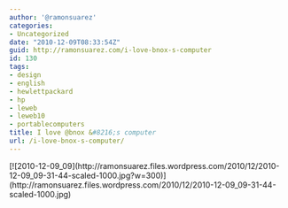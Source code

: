 ```yaml
---
author: '@ramonsuarez'
categories:
- Uncategorized
date: "2010-12-09T08:33:54Z"
guid: http://ramonsuarez.com/i-love-bnox-s-computer
id: 130
tags:
- design
- english
- hewlettpackard
- hp
- leweb
- leweb10
- portablecomputers
title: I love @bnox &#8216;s computer
url: /i-love-bnox-s-computer/
---
```


<div class="p_embed p_image_embed">[![2010-12-09_09](http://ramonsuarez.files.wordpress.com/2010/12/2010-12-09_09-31-44-scaled-1000.jpg?w=300)](http://ramonsuarez.files.wordpress.com/2010/12/2010-12-09_09-31-44-scaled-1000.jpg)</div>